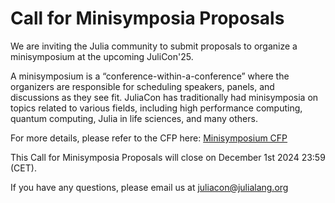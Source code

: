 # Call for Minisymposia Proposals

We are inviting the Julia community to submit proposals to organize a minisymposium at the upcoming JuliCon'25.

A minisymposium is a “conference-within-a-conference” where the organizers are responsible for scheduling speakers, panels, and discussions as they see fit. JuliaCon has traditionally had minisymposia on topics related to various fields, including high performance computing, quantum computing, Julia in life sciences, and many others. 

For more details, please refer to the CFP here: [Minisymposium CFP](https://pretalx.com/juliacon-2025/cfp)

This Call for Minisymposia Proposals will close on December 1st 2024 23:59 (CET).

If you have any questions, please email us at juliacon@julialang.org
